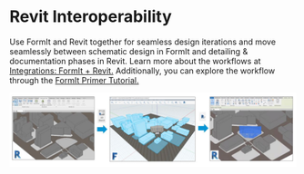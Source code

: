 # Revit Interoperability

Use FormIt and Revit together for seamless design iterations and move seamlessly between schematic design in FormIt and detailing & documentation phases in Revit. Learn more about the workflows at [Integrations: FormIt + Revit.](https://formit.autodesk.com/page/formit-revit) Additionally, you can explore the workflow through the [FormIt Primer Tutorial.](https://app.gitbook.com/@formit3d/s/autodesk-formit-360-windows-help/~/drafts/-MWzAkInM_3iOzcqzF4_/formit-primer/part-i/revit-interop/@drafts)

![](../.gitbook/assets/image%20%2810%29.png)

